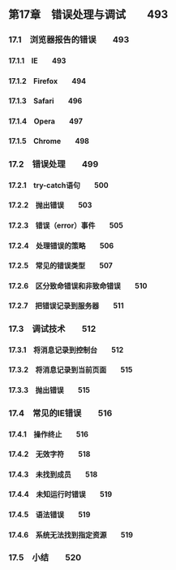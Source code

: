 ## 第17章　错误处理与调试　　493
### 17.1　浏览器报告的错误　　493
#### 17.1.1　IE　　493
#### 17.1.2　Firefox　　494
#### 17.1.3　Safari　　496
#### 17.1.4　Opera　　497
#### 17.1.5　Chrome　　498
### 17.2　错误处理　　499
#### 17.2.1　try-catch语句　　500
#### 17.2.2　抛出错误　　503
#### 17.2.3　错误（error）事件　　505
#### 17.2.4　处理错误的策略　　506
#### 17.2.5　常见的错误类型　　507
#### 17.2.6　区分致命错误和非致命错误　　510
#### 17.2.7　把错误记录到服务器　　511
### 17.3　调试技术　　512
#### 17.3.1　将消息记录到控制台　　512
#### 17.3.2　将消息记录到当前页面　　515
#### 17.3.3　抛出错误　　515
### 17.4　常见的IE错误　　516
#### 17.4.1　操作终止　　516
#### 17.4.2　无效字符　　518
#### 17.4.3　未找到成员　　518
#### 17.4.4　未知运行时错误　　519
#### 17.4.5　语法错误　　519
#### 17.4.6　系统无法找到指定资源　　519
### 17.5　小结　　520
